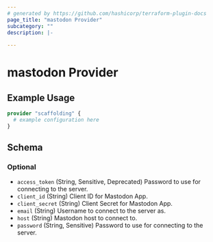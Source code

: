 ```yaml
---
# generated by https://github.com/hashicorp/terraform-plugin-docs
page_title: "mastodon Provider"
subcategory: ""
description: |-
  
---
```


# mastodon Provider



## Example Usage

```terraform
provider "scaffolding" {
  # example configuration here
}
```

<!-- schema generated by tfplugindocs -->
## Schema

### Optional

- `access_token` (String, Sensitive, Deprecated) Password to use for connecting to the server.
- `client_id` (String) Client ID for Mastodon App.
- `client_secret` (String) Client Secret for Mastodon App.
- `email` (String) Username to connect to the server as.
- `host` (String) Mastodon host to connect to.
- `password` (String, Sensitive) Password to use for connecting to the server.
